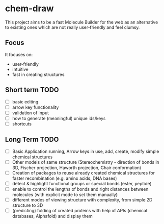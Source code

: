 # chem-draw
This project aims to be a fast Molecule Builder for the web as an alternative to existing ones which are not really user-friendly and feel clumsy.


## Focus
It focuses on:
- user-friendly
- intuitive
- fast in creating structures

## Short term TODO
- [ ] basic editing
- [ ] arrow key functionality
- [ ] validation of input
- [ ] how to generate (meaningful) unique ids/keys
- [ ] shortcuts

## Long Term TODO
- [ ] Basic Application running, Arrow keys in use, add, create, modify simple chemical structures
- [ ] Other models of same structure (Stereochemistry - direction of bonds in 3D, Fischer projection, Haworth projection, Chair conformation)
- [ ] Creation of packages to reuse already created chemical structures for faster recombination (e.g. amino acids, DNA bases)
- [ ] detect & highlight functional groups or special bonds (ester, peptide)
- [ ] enable to control the lengths of bonds and right distances between molecules (with explicit mode to set them manually)
- [ ] different modes of viewing structure with complexity, from simple 2D structure to 3D
- [ ] (predicting) folding of created proteins with help of APIs (chemical databases, Alphafold) and display them